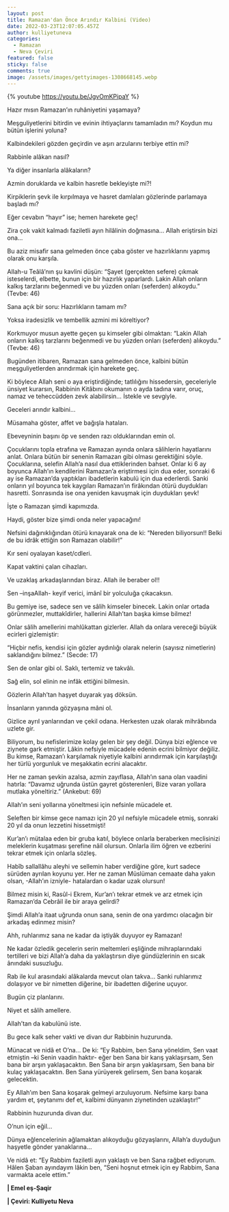```yaml
---
layout: post
title: Ramazan'dan Önce Arındır Kalbini (Video)
date: 2022-03-23T12:07:05.457Z
author: kulliyetuneva
categories:
  - Ramazan
  - Neva Çeviri
featured: false
sticky: false
comments: true
image: /assets/images/gettyimages-1308668145.webp
---
```

{% youtube https://youtu.be/JgvOmKPipaY %}

<!--StartFragment-->

<!--StartFragment-->

Hazır mısın Ramazan’ın ruhâniyetini yaşamaya?

Meşguliyetlerini bitirdin ve evinin ihtiyaçlarını tamamladın mı? Koydun mu bütün işlerini yoluna?

Kalbindekileri gözden geçirdin ve aşırı arzularını terbiye ettin mi?

Rabbinle alâkan nasıl?

Ya diğer insanlarla alâkaların?

Azmin doruklarda ve kalbin hasretle bekleyişte mi?!

Kirpiklerin şevk ile kırpılmaya ve hasret damlaları gözlerinde parlamaya başladı mı?

Eğer cevabın “hayır” ise; hemen harekete geç!

Zira çok vakit kalmadı faziletli ayın hilâlinin doğmasına… Allah eriştirsin bizi ona...

Bu aziz misafir sana gelmeden önce çaba göster ve hazırlıklarını yapmış olarak onu karşıla.

Allah-u Teâlâ’nın şu kavlini düşün: “Şayet (gerçekten sefere) çıkmak isteselerdi, elbette, bunun için bir hazırlık yaparlardı. Lakin Allah onların kalkış tarzlarını beğenmedi ve bu yüzden onları (seferden) alıkoydu.” (Tevbe: 46)

Sana açık bir soru: Hazırlıkların tamam mı?

Yoksa iradesizlik ve tembellik azmini mi köreltiyor?

Korkmuyor musun ayette geçen şu kimseler gibi olmaktan: “Lakin Allah onların kalkış tarzlarını beğenmedi ve bu yüzden onları (seferden) alıkoydu.” (Tevbe: 46)

Bugünden itibaren, Ramazan sana gelmeden önce, kalbini bütün meşguliyetlerden arındırmak için harekete geç.

Ki böylece Allah seni o aya eriştirdiğinde; tatlılığını hissedersin, geceleriyle ünsiyet kurarsın, Rabbinin Kitâbını okumanın o ayda tadına varır, oruç, namaz ve teheccüdden zevk alabilirsin… İstekle ve sevgiyle.

Geceleri arındır kalbini...

Müsamaha göster, affet ve bağışla hataları.

Ebeveyninin başını öp ve senden razı olduklarından emin ol.

Çocuklarını topla etrafına ve Ramazan ayında onlara sâlihlerin hayatlarını anlat. Onlara bütün bir senenin Ramazan gibi olması gerektiğini söyle. Çocuklarına, selefin Allah’a nasıl dua ettiklerinden bahset. Onlar ki 6 ay boyunca Allah’ın kendilerini Ramazan’a eriştirmesi için dua eder, sonraki 6 ay ise Ramazan’da yaptıkları ibadetlerin kabulü için dua ederlerdi. Sanki onların yıl boyunca tek kaygıları Ramazan’ın firâkından ötürü duydukları hasretti. Sonrasında ise ona yeniden kavuşmak için duydukları şevk!

İşte o Ramazan şimdi kapımızda.

Haydi, göster bize şimdi onda neler yapacağını!

Nefsini dağınıklığından ötürü kınayarak ona de ki: “Nereden biliyorsun!! Belki de bu idrâk ettiğin son Ramazan olabilir!”

Kır seni oyalayan kaset/cdleri.

Kapat vaktini çalan cihazları.

Ve uzaklaş arkadaşlarından biraz. Allah ile beraber ol!!

Sen –inşaAllah- keyif verici, imânî bir yolculuğa çıkacaksın.

Bu gemiye ise, sadece sen ve sâlih kimseler binecek. Lakin onlar ortada görünmezler, muttakîdirler, hallerini Allah’tan başka kimse bilmez!

Onlar sâlih amellerini mahlûkattan gizlerler. Allah da onlara vereceği büyük ecirleri gizlemiştir:

“Hiçbir nefis, kendisi için gözler aydınlığı olarak nelerin (sayısız nimetlerin) saklandığını bilmez.” (Secde: 17)

Sen de onlar gibi ol. Saklı, tertemiz ve takvâlı.

Sağ elin, sol elinin ne infâk ettiğini bilmesin.

Gözlerin Allah’tan haşyet duyarak yaş döksün.

İnsanların yanında gözyaşına mâni ol.

Gizlice ayrıl yanlarından ve çekil odana. Herkesten uzak olarak mihrâbında uzlete gir.

Biliyorum, bu nefislerimize kolay gelen bir şey değil. Dünya bizi eğlence ve ziynete gark etmiştir. Lâkin nefsiyle mücadele edenin ecrini bilmiyor değiliz. Bu kimse, Ramazan’ı karşılamak niyetiyle kalbini arındırmak için karşılaştığı her türlü yorgunluk ve meşakkatin ecrini alacaktır.

Her ne zaman şevkin azalsa, azmin zayıflasa, Allah’ın sana olan vaadini hatırla: “Davamız uğrunda üstün gayret gösterenleri, Bize varan yollara mutlaka yöneltiriz.” (Ankebut: 69)

Allah’ın seni yollarına yöneltmesi için nefsinle mücadele et.

Seleften bir kimse gece namazı için 20 yıl nefsiyle mücadele etmiş, sonraki 20 yıl da onun lezzetini hissetmişti!

Kur’an’ı mütalaa eden bir gruba katıl, böylece onlarla beraberken meclisinizi meleklerin kuşatması şerefine nâil olursun. Onlarla ilim öğren ve ezberini tekrar etmek için onlarla sözleş.

Habîb sallallâhu aleyhi ve sellemin haber verdiğine göre, kurt sadece sürüden ayrılan koyunu yer. Her ne zaman Müslüman cemaate daha yakın olsan, -Allah’ın izniyle- hatalardan o kadar uzak olursun!

Bilmez misin ki, Rasûl-i Ekrem, Kur’an’ı tekrar etmek ve arz etmek için Ramazan’da Cebrâil ile bir araya gelirdi?

Şimdi Allah’a itaat uğrunda onun sana, senin de ona yardımcı olacağın bir arkadaş edinmez misin?

Ahh, ruhlarımız sana ne kadar da iştiyâk duyuyor ey Ramazan!

Ne kadar özledik gecelerin serin meltemleri eşliğinde mihraplarındaki tertilleri ve bizi Allah’a daha da yaklaştırsın diye gündüzlerinin en sıcak ânındaki susuzluğu.

Rab ile kul arasındaki alâkalarda mevcut olan takva… Sanki ruhlarımız dolaşıyor ve bir nimetten diğerine, bir ibadetten diğerine uçuyor.

Bugün çiz planlarını.

Niyet et sâlih amellere.

Allah’tan da kabulünü iste.

Bu gece kalk seher vakti ve divan dur Rabbinin huzurunda.

Münacat ve nidâ et O’na… De ki: “Ey Rabbim, ben Sana yöneldim, Sen vaat etmiştin –ki Senin vaadin haktır- eğer ben Sana bir karış yaklaşırsam, Sen bana bir arşın yaklaşacaktın. Ben Sana bir arşın yaklaşırsam, Sen bana bir kulaç yaklaşacaktın. Ben Sana yürüyerek gelirsem, Sen bana koşarak gelecektin.

Ey Allah’ım ben Sana koşarak gelmeyi arzuluyorum. Nefsime karşı bana yardım et, şeytanımı def et, kalbimi dünyanın ziynetinden uzaklaştır!”

Rabbinin huzurunda divan dur.

O’nun için eğil…

Dünya eğlencelerinin ağlamaktan alıkoyduğu gözyaşlarını, Allah’a duyduğun haşyetle gönder yanaklarına…

Ve nidâ et: “Ey Rabbim faziletli ayın yaklaştı ve ben Sana rağbet ediyorum. Hâlen Şaban ayındayım lâkin ben, “Seni hoşnut etmek için ey Rabbim, Sana varmakta acele ettim.”



**\| Emel eş-Şaqir**

**\| Çeviri: Kulliyetu Neva**

<!--EndFragment-->

<!--EndFragment-->